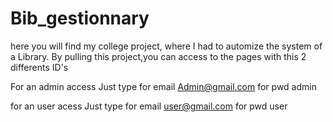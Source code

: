 # Bib_gestionnary
here you will find my college project, where I had to automize the system of a Library.
By pulling this project,you can access to the pages with this 2 differents ID's

For an admin access
Just type
for email Admin@gmail.com
for pwd admin

for an user acess
Just type
for email user@gmail.com
for pwd user
